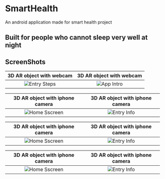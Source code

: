 # SmartHealth
An android application made for smart health project

## Built for people who cannot sleep very well at night

## ScreenShots
3D AR object with webcam                   |3D AR object with webcam              
:-------------------------:|:-------------------------:
![Entry Steps](https://github.com/sithukaungset/SmartHealth/blob/master/Screenshot%20from%202022-05-15%2023-45-38.png) | ![App Intro](https://github.com/sithukaungset/SmartHealth/blob/master/Screenshot%20from%202022-05-15%2023-45-46.png)

3D AR object with iphone camera                |3D AR object with iphone camera                
:-------------------------:|:-------------------------:
![Home Sscreen](https://github.com/sithukaungset/SmartHealth/blob/master/Screenshot%20from%202022-05-15%2023-46-15.png) | ![Entry Info](https://github.com/sithukaungset/SmartHealth/blob/master/Screenshot%20from%202022-05-15%2023-46-05.png)

3D AR object with iphone camera                |3D AR object with iphone camera                
:-------------------------:|:-------------------------:
![Home Sscreen](https://github.com/sithukaungset/SmartHealth/blob/master/Screenshot%20from%202022-05-15%2023-47-00.png) | ![Entry Info](https://github.com/sithukaungset/SmartHealth/blob/master/Screenshot%20from%202022-05-15%2023-47-10.png)


3D AR object with iphone camera                |3D AR object with iphone camera                
:-------------------------:|:-------------------------:
![Home Sscreen](https://github.com/sithukaungset/SmartHealth/blob/master/Screenshot%20from%202022-05-15%2023-46-47.png) | ![Entry Info](https://github.com/sithukaungset/SmartHealth/blob/master/Screenshot%20from%202022-05-15%2023-46-37.png)

